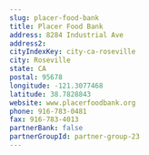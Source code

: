 ```yaml
---
slug: placer-food-bank
title: Placer Food Bank
address: 8284 Industrial Ave
address2: 
cityIndexKey: city-ca-roseville
city: Roseville
state: CA
postal: 95678
longitude: -121.3077468
latitude: 38.7828843
website: www.placerfoodbank.org
phone: 916-783-0481
fax: 916-783-4013
partnerBank: false
partnerGroupId: partner-group-23
---
```

